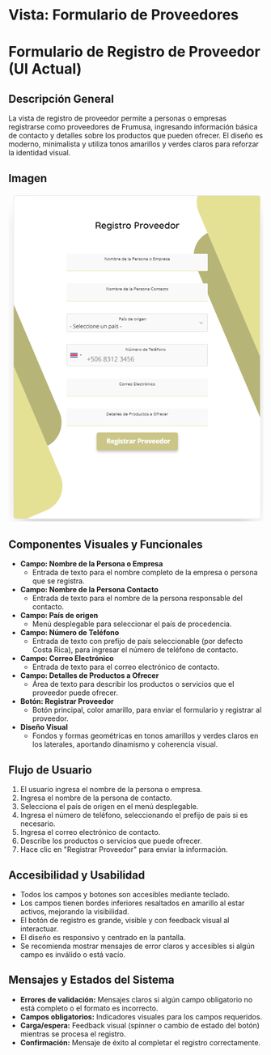 # Vista: Formulario de Proveedores

# Formulario de Registro de Proveedor (UI Actual)

## Descripción General
La vista de registro de proveedor permite a personas o empresas registrarse como proveedores de Frumusa, ingresando información básica de contacto y detalles sobre los productos que pueden ofrecer. El diseño es moderno, minimalista y utiliza tonos amarillos y verdes claros para reforzar la identidad visual.

## Imagen
![Formulario de Proveedores de Frumusa](./vistas_images/form_provedores.png)

## Componentes Visuales y Funcionales
- **Campo: Nombre de la Persona o Empresa**
  - Entrada de texto para el nombre completo de la empresa o persona que se registra.
- **Campo: Nombre de la Persona Contacto**
  - Entrada de texto para el nombre de la persona responsable del contacto.
- **Campo: País de origen**
  - Menú desplegable para seleccionar el país de procedencia.
- **Campo: Número de Teléfono**
  - Entrada de texto con prefijo de país seleccionable (por defecto Costa Rica), para ingresar el número de teléfono de contacto.
- **Campo: Correo Electrónico**
  - Entrada de texto para el correo electrónico de contacto.
- **Campo: Detalles de Productos a Ofrecer**
  - Área de texto para describir los productos o servicios que el proveedor puede ofrecer.
- **Botón: Registrar Proveedor**
  - Botón principal, color amarillo, para enviar el formulario y registrar al proveedor.
- **Diseño Visual**
  - Fondos y formas geométricas en tonos amarillos y verdes claros en los laterales, aportando dinamismo y coherencia visual.

## Flujo de Usuario
1. El usuario ingresa el nombre de la persona o empresa.
2. Ingresa el nombre de la persona de contacto.
3. Selecciona el país de origen en el menú desplegable.
4. Ingresa el número de teléfono, seleccionando el prefijo de país si es necesario.
5. Ingresa el correo electrónico de contacto.
6. Describe los productos o servicios que puede ofrecer.
7. Hace clic en "Registrar Proveedor" para enviar la información.

## Accesibilidad y Usabilidad
- Todos los campos y botones son accesibles mediante teclado.
- Los campos tienen bordes inferiores resaltados en amarillo al estar activos, mejorando la visibilidad.
- El botón de registro es grande, visible y con feedback visual al interactuar.
- El diseño es responsivo y centrado en la pantalla.
- Se recomienda mostrar mensajes de error claros y accesibles si algún campo es inválido o está vacío.

## Mensajes y Estados del Sistema
- **Errores de validación:** Mensajes claros si algún campo obligatorio no está completo o el formato es incorrecto.
- **Campos obligatorios:** Indicadores visuales para los campos requeridos.
- **Carga/espera:** Feedback visual (spinner o cambio de estado del botón) mientras se procesa el registro.
- **Confirmación:** Mensaje de éxito al completar el registro correctamente.
